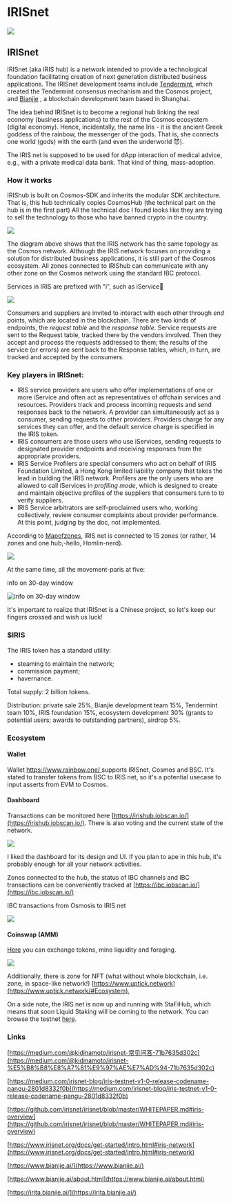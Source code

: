 # IRISnet

![](https://img3.teletype.in/files/2b/a9/2ba9570d-28d8-43fb-9d07-11bf5c547dfa.png)

## IRISnet

IRISnet (aka IRIS hub) is a network intended to provide a technological foundation facilitating creation of next generation distributed business applications. The IRISnet development teams include [Tendermint](https://tendermint.com/), which created the Tendermint consensus mechanism and the Cosmos project, and [Bianjie](http://www.bianjie.ai/) , a blockchain development team based in Shanghai.

The idea behind IRISnet is to become a regional hub linking the real economy (business applications) to the rest of the Cosmos ecosystem (digital economy). Hence, incidentally, the name Iris - it is the ancient Greek goddess of the rainbow, the messenger of the gods. That is, she connects one world (gods) with the earth (and even the underworld 😈).

The IRIS net is supposed to be used for dApp interaction of medical advice, e.g., with a private medical data bank. That kind of thing, mass-adoption.

### **How it works** <a href="#utvy" id="utvy"></a>

IRIShub is built on Cosmos-SDK and inherits the modular SDK architecture. That is, this hub technically copies CosmosHub (the technical part on the hub is in the first part) All the technical doc I found looks like they are trying to sell the technology to those who have banned crypto in the country.

![](https://telegra.ph/file/af88597e8f5c54e72f285.png)

The diagram above shows that the IRIS network has the same topology as the Cosmos network. Although the IRIS network focuses on providing a solution for distributed business applications, it is still part of the Cosmos ecosystem. All zones connected to IRIShub can communicate with any other zone on the Cosmos network using the standard IBC protocol.

Services in IRIS are prefixed with "i", such as iService🤣

![](https://telegra.ph/file/0e358170e63684316d072.png)

Consumers and suppliers are invited to interact with each other through _end_ points, which are located in the blockchain. There are two kinds of endpoints, the _request table_ and the _response table_. Service requests are sent to the Request table, tracked there by the vendors involved. Then they accept and process the requests addressed to them; the results of the service (or errors) are sent back to the Response tables, which, in turn, are tracked and accepted by the consumers.

### Key players in IRISnet:

* IRIS service providers are users who offer implementations of one or more iService and often act as representatives of offchain services and resources. Providers track and process incoming requests and send responses back to the network. A provider can simultaneously act as a consumer, sending requests to other providers. Providers charge for any services they can offer, and the default service charge is specified in the IRIS token.
* IRIS consumers are those users who use iServices, sending requests to designated provider endpoints and receiving responses from the appropriate providers.
* IRIS Service Profilers are special consumers who act on behalf of IRIS Foundation Limited, a Hong Kong limited liability company that takes the lead in building the IRIS network. Profilers are the only users who are allowed to call iServices in _profiling mode_, which is designed to create and maintain objective profiles of the suppliers that consumers turn to to verify suppliers.
* IRIS Service arbitrators are self-proclaimed users who, working collectively, review consumer complaints about provider performance. At this point, judging by the doc, not implemented.

According to [Mapofzones](https://mapofzones.com/zone?period=24\&source=irishub-1\&tableOrderBy=volume\_in\&tableOrderSort=desc\&testnet=false), IRIS net is connected to 15 zones (or rather, 14 zones and one hub,-hello, Homlin-nerd).

![](https://telegra.ph/file/a50fbc5899a3da82bc5f9.png)

At the same time, all the movement-paris at five:

info on 30-day window

![info on 30-day window](https://telegra.ph/file/71a07fafd2a519241e6c9.png)

It's important to realize that IRISnet is a Chinese project, so let's keep our fingers crossed and wish us luck!

### **$IRIS** <a href="#s9yo" id="s9yo"></a>

The IRIS token has a standard utility:

* steaming to maintain the network;
* commission payment;
* havernance.

Total supply: 2 billion tokens.

Distribution: private sale 25%, Bianjie development team 15%, Tendermint team 10%, IRIS foundation 15%, ecosystem development 30% (grants to potential users; awards to outstanding partners), airdrop 5%.

### **Ecosystem** <a href="#hlmx" id="hlmx"></a>

#### **Wallet**

Wallet [https://www.rainbow.one/ ](https://www.rainbow.one/)supports IRISnet, Cosmos and BSC. It's stated to transfer tokens from BSC to IRIS net, so it's a potential usecase to input asserts from EVM to Cosmos.

#### **Dashboard**

Transactions can be monitored here [https://irishub.iobscan.io/](https://irishub.iobscan.io/). There is also voting and the current state of the network.

![](https://telegra.ph/file/9a37867a5fe25393aa6b1.png)

I liked the dashboard for its design and UI. If you plan to ape in this hub, it's probably enough for all your network activities.

Zones connected to the hub, the status of IBC channels and IBC transactions can be conveniently tracked at [https://ibc.iobscan.io/](https://ibc.iobscan.io/)

IBC transactions from Osmosis to IRIS net

![](https://telegra.ph/file/52d3ee7984d520ad2fe70.png)

#### **Coinswap (AMM)**

[Here](https://coinswap.market/) you can exchange tokens, mine liquidity and foraging.

![](https://telegra.ph/file/4c55333b5ea6dd705a2e5.png)

Additionally, there is zone for NFT (what without whole blockchain, i.e. zone, in space-like network!) [https://www.uptick.network](https://www.uptick.network/#Ecosystem),

On a side note, the IRIS net is now up and running with StaFiHub, which means that soon Liquid Staking will be coming to the network. You can browse the testnet [here](https://test-app.stafihub.io/rToken).

### **Links** <a href="#mzdq" id="mzdq"></a>

[https://medium.com/@kidinamoto/irisnet-常见问答-71b7635d302c](https://medium.com/@kidinamoto/irisnet-%E5%B8%B8%E8%A7%81%E9%97%AE%E7%AD%94-71b7635d302c)

[https://medium.com/irisnet-blog/iris-testnet-v1-0-release-codename-pangu-2801d8332f0b](https://medium.com/irisnet-blog/iris-testnet-v1-0-release-codename-pangu-2801d8332f0b)

[https://github.com/irisnet/irisnet/blob/master/WHITEPAPER.md#iris-overview](https://github.com/irisnet/irisnet/blob/master/WHITEPAPER.md#iris-overview)

[https://www.irisnet.org/docs/get-started/intro.html#iris-network](https://www.irisnet.org/docs/get-started/intro.html#iris-network)

[https://www.bianjie.ai/](https://www.bianjie.ai/)

[https://www.bianjie.ai/about.html](https://www.bianjie.ai/about.html)

[https://irita.bianjie.ai/](https://irita.bianjie.ai/)
